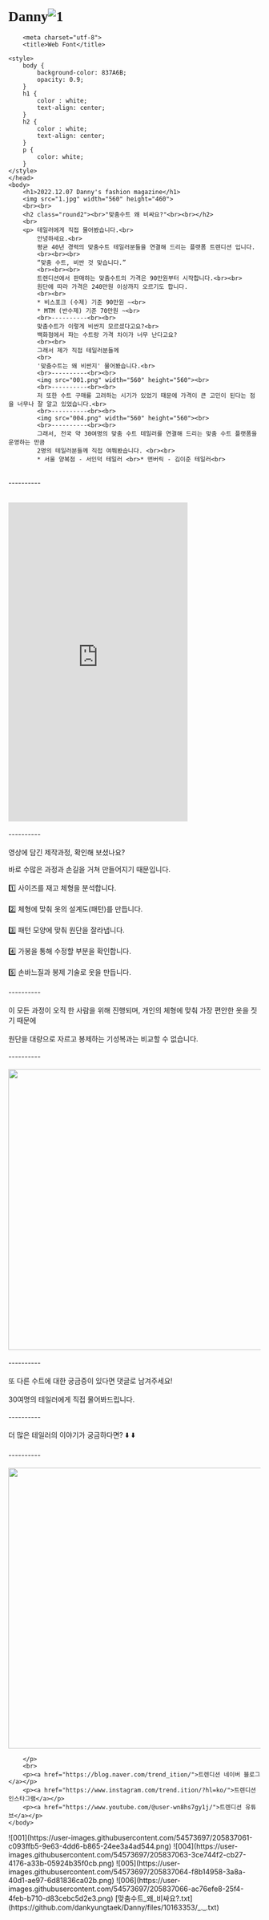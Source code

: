 # Danny![1](https://user-images.githubusercontent.com/54573697/205837037-8013f03e-e5aa-4fa4-a51d-ed016f2fa524.jpg)
<html>
    <head>

        <meta charset="utf-8">
        <title>Web Font</title>
<style>
@import url(//fonts.googleapis.com/earlyaccess/nanumpenscript.css);

h1{
     font-family: 'Nanum Pen Script', cursive;
}
h2.round2 {
  border: 2px solid white;
  border-radius: 8px;
  padding: 3px;
</style>
    <style>
        body {
            background-color: 837A6B;
            opacity: 0.9;
        }
        h1 {
            color : white;
            text-align: center;
        }
        h2 {
            color : white;
            text-align: center;
        }
        p {
            color: white;
        }
    </style>
    </head>
    <body>
        <h1>2022.12.07 Danny's fashion magazine</h1>
        <img src="1.jpg" width="560" height="460">
        <br><br>
        <h2 class="round2"><br>"맞춤수트 왜 비싸요?"<br><br></h2>
        <br>
        <p> 테일러에게 직접 물어봤습니다.<br>
            안녕하세요.<br>
            평균 40년 경력의 맞춤수트 테일러분들을 연결해 드리는 플랫폼 트렌디션 입니다.
            <br><br><br>
            “맞춤 수트, 비싼 것 맞습니다.”
            <br><br><br>
            트렌디션에서 판매하는 맞춤수트의 가격은 90만원부터 시작합니다.<br><br>
            원단에 따라 가격은 240만원 이상까지 오르기도 합니다.
            <br><br>
            * 비스포크 (수제) 기준 90만원 ~<br>
            * MTM (반수제) 기준 70만원 ~<br>
            <br>----------<br><br>
            맞춤수트가 이렇게 비싼지 모르셨다고요?<br>
            백화점에서 파는 수트랑 가격 차이가 너무 난다고요?
            <br><br>
            그래서 제가 직접 테일러분들께
            <br>
            '맞춤수트는 왜 비싼지' 물어봤습니다.<br>
            <br>----------<br><br>
            <img src="001.png" width="560" height="560"><br>
            <br>----------<br><br>
            저 또한 수트 구매를 고려하는 시기가 있었기 때문에 가격이 큰 고민이 된다는 점을 너무나 잘 알고 있었습니다.<br>
            <br>----------<br><br>
            <img src="004.png" width="560" height="560"><br>
            <br>----------<br><br>
            그래서, 전국 약 30여명의 맞춤 수트 테일러를 연결해 드리는 맞춤 수트 플랫폼을 운영하는 만큼
            2명의 테일러분들께 직접 여쭤봤습니다. <br><br>
            * 서울 양복점 - 서인덕 테일러 <br>* 맨버릭 - 김이준 테일러<br>
<br>----------<br><br>
<iframe width="358" height="636" src="https://www.youtube.com/embed/C502CqgEOCM" title="맞춤수트 왜 비싸요?" frameborder="0" allow="accelerometer; autoplay; clipboard-write; encrypted-media; gyroscope; picture-in-picture" allowfullscreen></iframe>
<br>
            <br>----------<br><br>
            영상에 담긴 제작과정, 확인해 보셨나요?

바로 수많은 과정과 손길을 거쳐 만들어지기 때문입니다.
<br><br>
1️⃣ 사이즈를 재고 체형을 분석합니다.
<br><br>
2️⃣ 체형에 맞춰 옷의 설계도(패턴)를 만듭니다.
<br><br>
3️⃣ 패턴 모양에 맞춰 원단을 잘라냅니다.
<br><br>
4️⃣ 가봉을 통해 수정할 부분을 확인합니다.
<br><br>
5️⃣ 손바느질과 봉제 기술로 옷을 만듭니다.
<br>
<br>----------<br><br>
이 모든 과정이 오직 한 사람을 위해 진행되며, 개인의 체형에 맞춰 가장 편안한 옷을 짓기 때문에
<br><br>
원단을 대량으로 자르고 봉제하는 기성복과는 비교할 수 없습니다.
<br><br>----------<br><br>
<img src="005.png" width="560" height="560">
<br><br>----------<br><br>
또 다른 수트에 대한 궁금증이 있다면 댓글로 남겨주세요!
<br><br>
30여명의 테일러에게 직접 물어봐드립니다.<br>
<br>----------<br><br>
더 많은 테일러의 이야기가 궁금하다면?
⬇️                         ⬇️
<br><br>----------<br><br>
<img src="006.png" width="560" height="560">

        </p>
        <br>
        <p><a href="https://blog.naver.com/trend_ition/">트렌디션 네이버 블로그</a></p>
        <p><a href="https://www.instagram.com/trend.ition/?hl=ko/">트렌디션 인스타그램</a></p>
        <p><a href="https://www.youtube.com/@user-wn8hs7gy1j/">트렌디션 유튜브</a></p>
    </body>
</html>![001](https://user-images.githubusercontent.com/54573697/205837061-c093ffb5-9e63-4dd6-b865-24ee3a4ad544.png)
![004](https://user-images.githubusercontent.com/54573697/205837063-3ce744f2-cb27-4176-a33b-05924b35f0cb.png)
![005](https://user-images.githubusercontent.com/54573697/205837064-f8b14958-3a8a-40d1-ae97-6d81836ca02b.png)
![006](https://user-images.githubusercontent.com/54573697/205837066-ac76efe8-25f4-4feb-b710-d83cebc5d2e3.png)
[맞춤수트_왜_비싸요?.txt](https://github.com/dankyungtaek/Danny/files/10163353/_._.txt)
